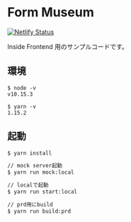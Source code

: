 # Form Museum

[![Netlify Status](https://api.netlify.com/api/v1/badges/fb1d4ea4-2a54-4421-8c3e-08fedfcb3644/deploy-status)](https://app.netlify.com/sites/if-form/deploys)

Inside Frontend 用のサンプルコードです。

## 環境

```
$ node -v
v10.15.3

$ yarn -v
1.15.2
```

## 起動

```sh
$ yarn install

// mock server起動
$ yarn run mock:local

// localで起動
$ yarn run start:local

// prd用にbuild
$ yarn run build:prd
```

